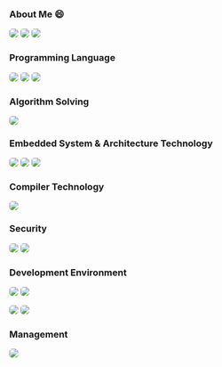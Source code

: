 ### About Me 😄

<p>
<img src="https://img.shields.io/badge/honest-000000?style=for-the-badge&logoColor=white" style="border-radius:5px"/>
<img src="https://img.shields.io/badge/hope-03234B?style=for-the-badge&logoColor=white" style="border-radius:5px"/>
<img src="https://img.shields.io/badge/courage-C6002B?style=for-the-badge&logoColor=white" style="border-radius:5px"/>
</p>

<!--
**shNext/shNext** is a ✨ _special_ ✨ repository because its `README.md` (this file) appears on your GitHub profile.

Here are some ideas to get you started:

- 🔭 I’m currently working on ...
- 🌱 I’m currently learning ...
- 👯 I’m looking to collaborate on ...
- 🤔 I’m looking for help with ...
- 💬 Ask me about ...
- 📫 How to reach me: ...
- 😄 Pronouns: ...
- ⚡ Fun fact: ...
-->

### Programming Language

<p>
<img src="https://img.shields.io/badge/C-A8B9CC?style=for-the-badge&logo=C&logoColor=white" style="border-radius:5px"/>
<img src="https://img.shields.io/badge/cplusplus-00599C?style=for-the-badge&logo=cplusplus&logoColor=white" style="border-radius:5px"/>
<img src="https://img.shields.io/badge/rust-000000?style=for-the-badge&logo=rust&logoColor=white" style="border-radius:5px"/>
</p>

### Algorithm Solving

<p>
<img src="https://img.shields.io/badge/Neetcode-00599C?style=for-the-badge&logo=cplusplus&logoColor=white" style="border-radius:5px"/>
</p>

### Embedded System & Architecture Technology

<p>
<img src="https://img.shields.io/badge/STM32F429ZI-03234B?style=for-the-badge&logo=stmicroelectronics&logoColor=white" style="border-radius:5px"/>
<img src="https://img.shields.io/badge/ARMv7m-0091BD?style=for-the-badge&logo=arm&logoColor=white" style="border-radius:5px"/>
<img src="https://img.shields.io/badge/Vim3-49B48A?style=for-the-badge&logoColor=white" style="border-radius:5px"/>
</p>

### Compiler Technology

<img src="https://img.shields.io/badge/LLVM-262D3A?style=for-the-badge&logo=LLVM&logoColor=white" style="border-radius:5px"/>

### Security

<p>
<img src="https://img.shields.io/badge/cryptography-000000?style=for-the-badge&logoColor=white" style="border-radius:5px"/>  
<img src="https://img.shields.io/badge/system feature-0091BD?style=for-the-badge&logoColor=white" style="border-radius:5px"/>
</p>

### Development Environment

<p>
<img src="https://img.shields.io/badge/Windows-03234B?style=for-the-badge&logoColor=white" style="border-radius:5px"/>  
<img src="https://img.shields.io/badge/STM32Cube-03234B?style=for-the-badge&logoColor=white" style="border-radius:5px"/>  
</p>

<p>
<img src="https://img.shields.io/badge/VirtualBox-262D3A?style=for-the-badge&logoColor=white" style="border-radius:5px"/>  
<img src="https://img.shields.io/badge/Ubuntu22.04LTS-262D3A?style=for-the-badge&logoColor=white" style="border-radius:5px"/>
</p>

### Management

<p>
<img src="https://img.shields.io/badge/github-181717?style=for-the-badge&logo=github&logoColor=white" style="border-radius:5px"/>
</p>

